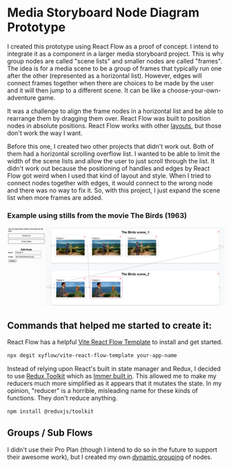 # Media Storyboard Node Diagram Prototype

I created this prototype using React Flow as a proof of concept. I intend to integrate it as a
component in a larger media storyboard project. This is why group nodes are called "scene lists"
and smaller nodes are called "frames". The idea is for a media scene to be a group of frames
that typically run one after the other (represented as a horizontal list). However, edges will
connect frames together when there are choices to be made by the user and it will then jump
to a different scene. It can be like a choose-your-own-adventure game.

It was a challenge to align the frame nodes in a horizontal list and be able to
rearrange them by dragging them over. React Flow was built to position nodes in absolute positions.
React Flow works with other [layouts](https://reactflow.dev/examples/layout/horizontal),
but those don't work the way I want.

Before this one, I created two other projects that didn't
work out. Both of them had a horizontal scrolling overflow list. I wanted to be able to limit the
width of the scene lists and allow the user to just scroll through the list. It didn't work out
because the positioning of handles and edges by React Flow got weird when I used that kind of
layout and style. When I tried to connect nodes together with edges, it would connect to the
wrong node and there was no way to fix it. So, with this project, I just expand the scene list
when more frames are added.

### Example using stills from the movie The Birds (1963)
[![Storyboard scenes node diagram of movie The Birds](storyboard_thebirds.png)](https://vintillect.com/storyboard/)


## Commands that helped me started to create it:

React Flow has a helpful [Vite React Flow Template](https://reactflow.dev/learn) to install and get started.

```bash
npx degit xyflow/vite-react-flow-template your-app-name
```

Instead of relying upon React's built in state manager and Redux, I decided to use [Redux Toolkit](https://redux-toolkit.js.org/) which as [Immer built in](https://redux-toolkit.js.org/usage/immer-reducers). This allowed me to make my reducers much more simplified as it appears that it mutates the state.
In my opinion, "reducer" is a horrible, misleading name for these kinds of functions. They don't reduce anything.

```bash
npm install @reduxjs/toolkit
```


## Groups / Sub Flows

I didn't use their Pro Plan (though I intend to do so in the future to support their awesome work), but I created my own [dynamic grouping](https://reactflow.dev/examples/nodes/dynamic-grouping) of nodes.

